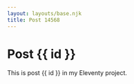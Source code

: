 ```yaml
---
layout: layouts/base.njk
title: Post 14568
---
```


# Post {{ id }}

This is post {{ id }} in my Eleventy project.
